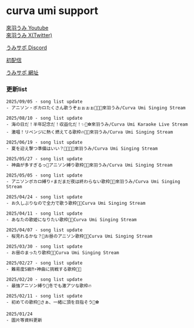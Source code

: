 # curva umi support  


[來羽うみ Youtube](https://www.youtube.com/@curvaumi)  
[來羽うみ X(Twitter)](https://x.com/curva_umi)  

[うみサポ Discord](https://t.co/oKazNascfC)  

[初配信](https://www.youtube.com/live/HRq1MVhPS5A?si=fg21_CmPBtaWUSAW)  

[うみサポ 網址](https://redfire29.github.io/curva-umi-support/)  

### 更新list  
```
2025/09/05 - song list update  
- アニソン・ボカロたくさん歌うぞぉぉぉぉ🩵🎤🐧來羽うみ/Curva Umi Singing Stream

2025/08/10 - song list update  
- 海の日だ！半年記念だ！収益化だ！✨🐧⚽️來羽うみ/Curva Umi Karaoke Live Stream
- 激唱！リベンジに熱く燃えてる歌枠🔥🎤🐧來羽うみ/Curva Umi Singing Stream

2025/06/19 - song list update  
- 夏を迎え撃つ準備はいい？🍋🩵🎤🐧來羽うみ/Curva Umi Singing Stream

2025/05/27 - song list update  
- 神曲が多すぎるっ🩵アニソン縛り歌枠🎤🐧來羽うみ/Curva Umi Singing Stream

2025/05/05 - song list update  
- アニソンボカロ縛り⚡️まだまだ夜は終わらない歌枠🎤🐧來羽うみ/Curva Umi Singing Stream

2025/04/24 - song list update  
- お久しぶりなので全力で歌う歌枠🎤🩵Curva Umi Singing Stream

2025/04/11 - song list update  
- あなたの歌姫になりたい歌枠🎤🩵Curva Umi Singing Stream

2025/04/07 - song list update  
- 桜見れるかな？🌸お昼のアニソン歌枠🎤🐧Curva Umi Singing Stream

2025/03/30 - song list update  
- お昼のまったり歌枠🎤🐧Curva Umi Singing Stream

2025/02/27 - song list update  
- 難易度S級⁈⚡️神曲に挑戦する歌枠🎤🐧

2025/02/20 - song list update  
- 最強アニソン縛り🎤冬でも激アツな歌枠🔥

2025/02/11 - song list update  
- 初めての歌枠🎤さぁ、一緒に頂を目指そう🐧⚽️ 

2025/01/24
- 圖片等資料更新
```